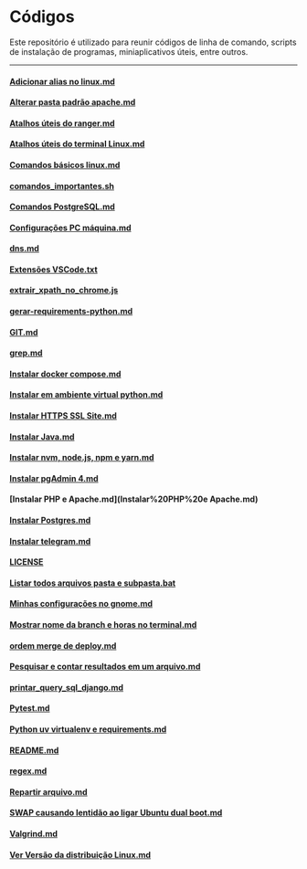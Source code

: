 # Códigos

Este repositório é utilizado para reunir códigos de linha de comando, scripts de instalação de programas, miniaplicativos úteis, entre outros.

---

#### [Adicionar alias no linux.md](./Adicionar%20alias%20no%20linux.md)
#### [Alterar pasta padrão apache.md](./Alterar%20pasta%20padrão%20apache.md)
#### [Atalhos úteis do ranger.md](./Atalhos%20úteis%20do%20ranger.md)
#### [Atalhos úteis do terminal Linux.md](./Atalhos%20úteis%20do%20terminal%20Linux.md)
#### [Comandos básicos linux.md](./Comandos%20básicos%20linux.md)
#### [comandos_importantes.sh](./comandos_importantes.sh)
#### [Comandos PostgreSQL.md](./Comandos%20PostgreSQL.md)
#### [Configurações PC máquina.md](./Configurações%20PC%20máquina.md)
#### [dns.md](./dns.md)
#### [Extensões VSCode.txt](Extensões%20VSCode.txt)
#### [extrair_xpath_no_chrome.js](extrair_xpath_no_chrome.js)
#### [gerar-requirements-python.md](gerar-requirements-python.md)
#### [GIT.md](GIT.md)
#### [grep.md](grep.md)
#### [Instalar docker compose.md](Instalar%20docker%20compose.md)
#### [Instalar em ambiente virtual python.md](Instalar%20em%20ambiente%20virtual%20python.md)
#### [Instalar HTTPS SSL Site.md](Instalar%20HTTPS%20SSL%20Site.md)
#### [Instalar Java.md](Instalar%20Java.md)
#### [Instalar nvm, node.js, npm e yarn.md](Instalar%20nvm,%20node.js,%20npm%20e%20yarn.md)
#### [Instalar pgAdmin 4.md](Instalar%20pgAdmin%204.md)
#### [Instalar PHP e Apache.md](Instalar%20PHP%20e Apache.md)
#### [Instalar Postgres.md](Instalar%20Postgres.md)
#### [Instalar telegram.md](Instalar%20telegram.md)
#### [LICENSE](LICENSE)
#### [Listar todos arquivos pasta e subpasta.bat](Listar%20todos%20arquivos%20pasta%20e%20subpasta.bat)
#### [Minhas configurações no gnome.md](Minhas%20configurações%20no%20gnome.md)
#### [Mostrar nome da branch e horas no terminal.md](Mostrar%20nome%20da%20branch%20e%20horas%20no%20terminal.md)
#### [ordem merge de deploy.md](ordem%20merge%20de%20deploy.md)
#### [Pesquisar e contar resultados em um arquivo.md](Pesquisar%20e%20contar%20resultados%20em%20um%20arquivo.md)
#### [printar_query_sql_django.md](printar_query_sql_django.md)
#### [Pytest.md](Pytest.md)
#### [Python uv virtualenv e requirements.md](Python%20uv%20virtualenv%20e%20requirements.md)
#### [README.md](README.md)
#### [regex.md](regex.md)
#### [Repartir arquivo.md](Repartir%20arquivo.md)
#### [SWAP causando lentidão ao ligar Ubuntu dual boot.md](SWAP%20causando%20lentidão%20ao%20ligar%20Ubuntu%20dual%20boot.md)
#### [Valgrind.md](Valgrind.md)
#### [Ver Versão da distribuição Linux.md](Ver%20Versão%20da%20distribuição%20Linux.md)
